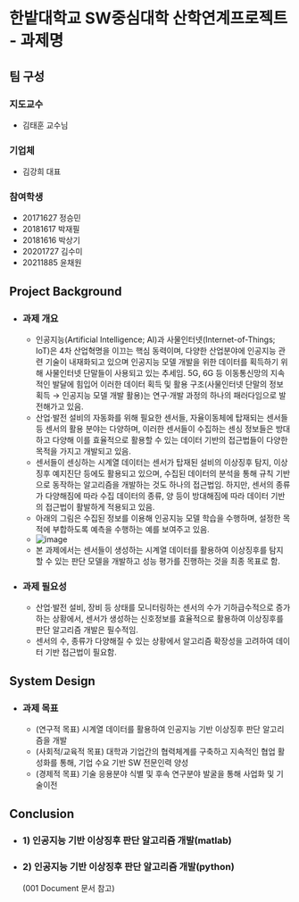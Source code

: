 # 한밭대학교 SW중심대학 산학연계프로젝트 - 과제명

## **팀 구성**
### 지도교수
 - 김태훈 교수님

### 기업체 
 - 김강희 대표

### 참여학생
 - 20171627 정승민 
 - 20181617 박재필
 - 20181616 박상기
 - 20201727 김수미
 - 20211885 윤채원

## Project Background
- ### 과제 개요
  - 인공지능(Artificial Intelligence; AI)과 사물인터넷(Internet-of-Things; IoT)은 4차 산업혁명을 이끄는 핵심 동력이며, 다양한 산업분야에 인공지능 관련 기술이 내재화되고 있으며 인공지능 모델 개발을 위한 데이터를 획득하기 위해 사물인터넷 단말들이 사용되고 있는 추세임. 5G, 6G 등 이동통신망의 지속적인 발달에 힘입어 이러한 데이터 획득 및 활용 구조(사물인터넷 단말의 정보 획득 → 인공지능 모델 개발 활용)는 연구·개발 과정의 하나의 패러다임으로 발전해가고 있음.
  - 산업·발전 설비의 자동화를 위해 필요한 센서들, 자율이동체에 탑재되는 센서들 등 센서의 활용 분야는 다양하며, 이러한 센서들이 수집하는 센싱 정보들은 방대하고 다양해 이를 효율적으로 활용할 수 있는 데이터 기반의 접근법들이 다양한 목적을 가지고 개발되고 있음.
  - 센서들이 센싱하는 시계열 데이터는 센서가 탑재된 설비의 이상징후 탐지, 이상징후 예지진단 등에도 활용되고 있으며, 수집된 데이터의 분석을 통해 규칙 기반으로 동작하는 알고리즘을 개발하는 것도 하나의 접근법임. 하지만, 센서의 종류가 다양해짐에 따라 수집 데이터의 종류, 양 등이 방대해짐에 따라 데이터 기반의 접근법이 활발하게 적용되고 있음.
  - 아래의 그림은 수집된 정보를 이용해 인공지능 모델 학습을 수행하며, 설정한 목적에 부합하도록 예측을 수행하는 예를 보여주고 있음.
  - ![image](https://user-images.githubusercontent.com/115348323/208242584-f27289bd-bbd4-422c-841e-076279628f02.png)
  - 본 과제에서는 센서들이 생성하는 시계열 데이터를 활용하여 이상징후를 탐지할 수 있는 판단 모델을 개발하고 성능 평가를 진행하는 것을 최종 목표로 함. 
- ### 과제 필요성
  - 산업·발전 설비, 장비 등 상태를 모니터링하는 센서의 수가 기하급수적으로 증가하는 상황에서, 센서가 생성하는 신호정보를 효율적으로 활용하여 이상징후를 판단 알고리즘 개발은 필수적임.
  - 센서의 수, 종류가 다양해질 수 있는 상황에서 알고리즘 확장성을 고려하여 데이터 기반 접근법이 필요함.
  
## System Design
  - ### 과제 목표
    - (연구적 목표) 시계열 데이터를 활용하여 인공지능 기반 이상징후 판단 알고리즘을 개발
    - (사회적/교육적 목표) 대학과 기업간의 협력체계를 구축하고 지속적인 협업 활성화를 통해, 기업 수요 기반 SW 전문인력 양성
    - (경제적 목표) 기술 응용분야 식별 및 후속 연구분야 발굴을 통해 사업화 및 기술이전
    
  
## Conclusion
  - ### 1) 인공지능 기반 이상징후 판단 알고리즘 개발(matlab)
  - ### 2) 인공지능 기반 이상징후 판단 알고리즘 개발(python)
    (001 Document 문서 참고)

